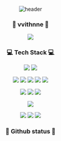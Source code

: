 <div align="center">

![header](https://capsule-render.vercel.app/api?type=waving&color=E2C8CC&height=300&section=header&text=JoonghyunKim&fontColor=373737&fontSize=90&fontAlign=62&fontAlignY=32&desc=To%20become%20a%20top%20twenty%20percent%20developer...&descSize=25&descAlign=67&descAlignY=50)

### 👧 vvithnne 👧
<a href="https://blog.naver.com/rlawnd00000/"><img src="https://img.shields.io/badge/Blog-323232?style=flat&logo=Storyblok&logoColor=white"/></a>
  
  
### 💻 Tech Stack 💻

<img src="https://img.shields.io/badge/Java-007396?style=flat&logo=Java&logoColor=white"/></a>
<img src="https://img.shields.io/badge/Spring Boot-6DB33F?style=flat&logo=SpringBoot&logoColor=white"/></a>
  
<img src="https://img.shields.io/badge/HTML5-E34F26?style=flat&logo=HTML5&logoColor=white"/></a>
<img src="https://img.shields.io/badge/CSS3-1572B6?style=flat&logo=CSS3&logoColor=white"/></a>
<img src="https://img.shields.io/badge/JavaScript-F7DF1E?style=flat&logo=JavaScript&logoColor=white"/></a>
<img src="https://img.shields.io/badge/TypeScript-3178C6?style=flat&logo=TypeScript&logoColor=white"/></a>
<img src="https://img.shields.io/badge/jQuery-0769AD?style=flat&logo=jQuery&logoColor=white"/></a>

<img src="https://img.shields.io/badge/MySQL-4479A1?style=flat&logo=MySQL&logoColor=white"/></a>
<img src="https://img.shields.io/badge/Oracle-F80000?style=flat&logo=Oracle&logoColor=#white"/></a>
<img src="https://img.shields.io/badge/MariaDB-003545?style=flat&logo=MariaDB&logoColor=#white"/></a>

<img src="https://img.shields.io/badge/Linux-FCC624?style=flat&logo=Linux&logoColor=#white"/></a>

<img src="https://img.shields.io/badge/Redmine-B32024?style=flat&logo=Redmine&logoColor=white"/></a>
<img src="https://img.shields.io/badge/GitHub-181717?style=flat&logo=GitHub&logoColor=white"/></a>
<img src="https://img.shields.io/badge/Git-F05032?style=flat&logo=Git&logoColor=white"/></a>


### 🔎 Github status 🔎

<!-- ![dev-joonghyun overview](https://github.com/dev-junghyun0783/github-stats-transparent/blob/output/generated/overview.svg)
![dev-joonghyun languages](https://github.com/dev-junghyun0783/github-stats-transparent/blob/output/generated/languages.svg)
 -->

<!--
**junghyun0783/junghyun0783** is a ✨ _special_ ✨ repository because its `README.md` (this file) appears on your GitHub profile.

Here are some ideas to get you started:

- 🔭 I’m currently working on ...
- 🌱 I’m currently learning ...
- 👯 I’m looking to collaborate on ...
- 🤔 I’m looking for help with ...
- 💬 Ask me about ...
- 📫 How to reach me: ...
- 😄 Pronouns: ...
- ⚡ Fun fact: ...
-->
</div>
